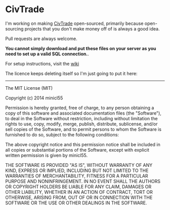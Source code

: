 CivTrade
========

I'm working on making [CivTrade](http://civtrade.com) open-sourced, primarily because open-sourcing projects that you don't make money off of is always a good idea.

Pull requests are always welcome.

**You cannot simply download and put these files on your server as you need to set up a valid SQL connection.**. 

For setup instructions, visit the [wiki](https://github.com/minicl55/civtrade/wiki)

The licence keeps deleting itself so I'm just going to put it here:

----

The MIT License (MIT)

Copyright (c) 2014 minicl55

Permission is hereby granted, free of charge, to any person obtaining a copy
of this software and associated documentation files (the "Software"), to deal
in the Software without restriction, including without limitation the rights
to use, copy, modify, merge, publish, distribute, sublicense, and/or sell
copies of the Software, and to permit persons to whom the Software is
furnished to do so, subject to the following conditions:

The above copyright notice and this permission notice shall be included in all
copies or substantial portions of the Software, except with explicit written
permission is given by minicl55.

THE SOFTWARE IS PROVIDED "AS IS", WITHOUT WARRANTY OF ANY KIND, EXPRESS OR
IMPLIED, INCLUDING BUT NOT LIMITED TO THE WARRANTIES OF MERCHANTABILITY,
FITNESS FOR A PARTICULAR PURPOSE AND NONINFRINGEMENT. IN NO EVENT SHALL THE
AUTHORS OR COPYRIGHT HOLDERS BE LIABLE FOR ANY CLAIM, DAMAGES OR OTHER
LIABILITY, WHETHER IN AN ACTION OF CONTRACT, TORT OR OTHERWISE, ARISING FROM,
OUT OF OR IN CONNECTION WITH THE SOFTWARE OR THE USE OR OTHER DEALINGS IN THE
SOFTWARE.
